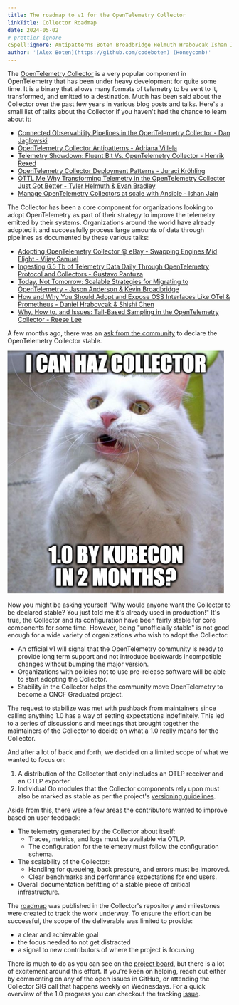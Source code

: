 ```yaml
---
title: The roadmap to v1 for the OpenTelemetry Collector
linkTitle: Collector Roadmap
date: 2024-05-02
# prettier-ignore
cSpell:ignore: Antipatterns Boten Broadbridge Helmuth Hrabovcak Ishan Jaglowski OTTL Pantuza pushback Shishi Vijay
author: '[Alex Boten](https://github.com/codeboten) (Honeycomb)'
---
```


The [OpenTelemetry Collector](/docs/collector/) is a very popular component in
OpenTelemetry that has been under heavy development for quite some time. It is a
binary that allows many formats of telemetry to be sent to it, transformed, and
emitted to a destination. Much has been said about the Collector over the past
few years in various blog posts and talks. Here's a small list of talks about
the Collector if you haven't had the chance to learn about it:

- [Connected Observability Pipelines in the OpenTelemetry Collector - Dan Jaglowski](https://www.youtube.com/watch?v=uPpZ23iu6kI)
- [OpenTelemetry Collector Antipatterns - Adriana Villela](/blog/2024/otel-collector-anti-patterns/)
- [Telemetry Showdown: Fluent Bit Vs. OpenTelemetry Collector - Henrik Rexed](https://www.youtube.com/watch?v=ykq1F_3PmJw)
- [OpenTelemetry Collector Deployment Patterns - Juraci Kröhling](https://www.youtube.com/watch?v=WhRrwSHDBFs)
- [OTTL Me Why Transforming Telemetry in the OpenTelemetry Collector Just Got Better - Tyler Helmuth & Evan Bradley](https://www.youtube.com/watch?v=uVs0oUV72CE)
- [Manage OpenTelemetry Collectors at scale with Ansible - Ishan Jain](/blog/2024/scaling-collectors/)

The Collector has been a core component for organizations looking to adopt
OpenTelemetry as part of their strategy to improve the telemetry emitted by
their systems. Organizations around the world have already adopted it and
successfully process large amounts of data through pipelines as documented by
these various talks:

- [Adopting OpenTelemetry Collector @ eBay - Swapping Engines Mid Flight - Vijay Samuel](https://www.youtube.com/watch?v=tZJd6W-CIcU)
- [Ingesting 6.5 Tb of Telemetry Data Daily Through OpenTelemetry Protocol and Collectors - Gustavo Pantuza](https://www.youtube.com/watch?v=aDysORX1zIs)
- [Today, Not Tomorrow: Scalable Strategies for Migrating to OpenTelemetry - Jason Anderson & Kevin Broadbridge](https://www.youtube.com/watch?v=iPGd9_aYu-A)
- [How and Why You Should Adopt and Expose OSS Interfaces Like OTel & Prometheus - Daniel Hrabovcak & Shishi Chen](https://www.youtube.com/watch?v=D71fK2MFreI)
- [Why, How to, and Issues: Tail-Based Sampling in the OpenTelemetry Collector - Reese Lee](https://www.youtube.com/watch?v=l4PeclHKl7I)

A few months ago, there was an
[ask from the community](https://github.com/open-telemetry/community/issues/1971)
to declare the OpenTelemetry Collector stable.

![Can haz Collector v1?](can-haz-collector.png)

Now you might be asking yourself "Why would anyone want the Collector to be
declared stable? You just told me it's already used in production!" It's true,
the Collector and its configuration have been fairly stable for core components
for some time. However, being "unofficially stable" is not good enough for a
wide variety of organizations who wish to adopt the Collector:

- An official v1 will signal that the OpenTelemetry community is ready to
  provide long term support and not introduce backwards incompatible changes
  without bumping the major version.
- Organizations with policies not to use pre-release software will be able to
  start adopting the Collector.
- Stability in the Collector helps the community move OpenTelemetry to become a
  CNCF Graduated project.

The request to stabilize was met with pushback from maintainers since calling
anything 1.0 has a way of setting expectations indefinitely. This led to a
series of discussions and meetings that brought together the maintainers of the
Collector to decide on what a 1.0 really means for the Collector.

And after a lot of back and forth, we decided on a limited scope of what we
wanted to focus on:

1. A distribution of the Collector that only includes an OTLP receiver and an
   OTLP exporter.
2. Individual Go modules that the Collector components rely upon must also be
   marked as stable as per the project's
   [versioning guidelines](https://github.com/open-telemetry/opentelemetry-collector/blob/main/VERSIONING.md#public-api-expectations).

Aside from this, there were a few areas the contributors wanted to improve based
on user feedback:

- The telemetry generated by the Collector about itself:
  - Traces, metrics, and logs must be available via OTLP.
  - The configuration for the telemetry must follow the configuration schema.
- The scalability of the Collector:
  - Handling for queueing, back pressure, and errors must be improved.
  - Clear benchmarks and performance expectations for end users.
- Overall documentation befitting of a stable piece of critical infrastructure.

The
[roadmap](https://github.com/open-telemetry/opentelemetry-collector/blob/main/docs/ga-roadmap.md)
was published in the Collector's repository and milestones were created to track
the work underway. To ensure the effort can be successful, the scope of the
deliverable was limited to provide:

- a clear and achievable goal
- the focus needed to not get distracted
- a signal to new contributors of where the project is focusing

There is much to do as you can see on the
[project board](https://github.com/orgs/open-telemetry/projects/83), but there
is a lot of excitement around this effort. If you're keen on helping, reach out
either by commenting on any of the open issues in GitHub, or attending the
Collector SIG call that happens weekly on Wednesdays. For a quick overview of
the 1.0 progress you can checkout the tracking
[issue](https://github.com/open-telemetry/opentelemetry-collector/issues/9375).
